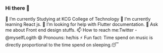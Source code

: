 ### Hi there 👋

🔭 I’m currently Studying at KCG College of Technology
🌱 I’m currently learning React js.
🤔 I’m looking for help with Flutter documentation.
💬 Ask me about Front end design stuffs.
📫 How to reach me:Twitter - @myselfLogith
😄 Pronouns: he/his
⚡ Fun fact: Time spend on music is directly proportional to the time spend on sleeping.😴
